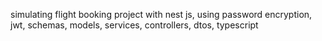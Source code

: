simulating flight booking project with nest js, using password encryption, jwt, schemas, models, services, controllers, dtos, typescript
